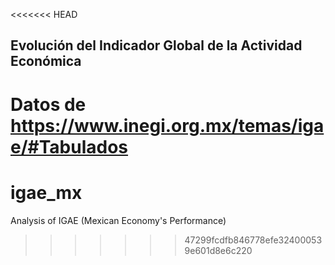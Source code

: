 <<<<<<< HEAD
## Evolución del Indicador Global de la Actividad Económica

Datos de https://www.inegi.org.mx/temas/igae/#Tabulados
=======
# igae_mx
Analysis of IGAE (Mexican Economy's Performance)
>>>>>>> 47299fcdfb846778efe324000539e601d8e6c220
